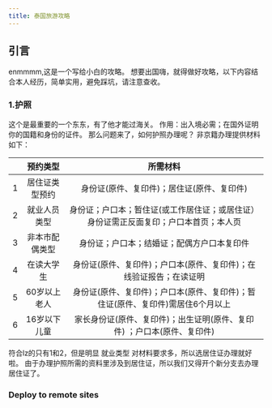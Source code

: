 ```yaml
---
title: 泰国旅游攻略
---
```


## 引言
enmmmm,这是一个写给小白的攻略。
想要出国嗨，就得做好攻略，以下内容结合本人经历，简单实用，避免踩坑，请注意查收。

### 1.护照
这个是最重要的一个东东，有了他才能过海关。
作用：出入境必需；在国外证明你的国籍和身份的证件。
那么问题来了，如何护照办理呢？
非京籍办理提供材料如下：

|     |  预约类型   | 所需材料  |
| :----: | :----: | :----: |
|  1  |  居住证类型预约  | 身份证(原件、复印件)；居住证(原件、复印件)  |
|  2  | 就业人员类型  | 身份证；户口本；暂住证(或工作居住证；或居住证）身份证需正反面复印；户口本首页；本人页 |
|  3  | 非本市配偶类型	  | 身份证；户口本；结婚证；配偶方户口本复印件 |
|  4  | 在读大学生  | 身份证(原件、复印件)；户口本(原件、复印件)；在线验证报告；在读证明 |
|  5  | 60岁以上老人  | 身份证(原件、复印件)；户口本(原件、复印件)；暂住证(原件、复印件)需居住6个月以上 |
|  6  | 16岁以下儿童  | 家长身份证(原件、复印件)；出生证明(原件、复印件) ；户口本(原件、复印件) |

符合lz的只有1和2，但是明显 就业类型 对材料要求多，所以选居住证办理就好啦。
由于办理护照所需的资料里涉及到居住证，所以我们又得开个新分支去办理居住证了。


### Deploy to remote sites
